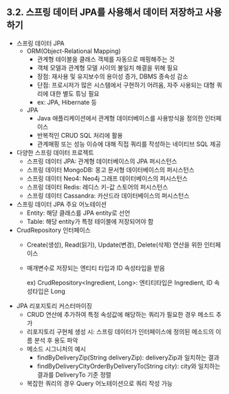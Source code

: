 ## 3.2. 스프링 데이터 JPA를 사용해서 데이터 저장하고 사용하기
* 스프링 데이터 JPA
  * ORM(Object-Relational Mapping)
    * 관계형 테이블을 클래스 객체를 자동으로 매핑해주는 것
    * 객체 모델과 관계형 모델 사이의 불일치 해결을 위해 필요
    * 장점: 재사용 및 유지보수의 용이성 증가, DBMS 종속성 감소
    * 단점: 프로시저가 많은 시스템에서 구현하기 어려움, 자주 사용되는 대형 쿼리에 대한 별도 튜닝 필요
    * ex: JPA, Hibernate 등
  * JPA
    * Java 애플리케이션에서 관계형 데이터베이스를 사용방식을 정의한 인터페이스
    * 반복적인 CRUD SQL 처리에 활용
    * 관계매핑 또는 성능 이슈에 대해 직접 쿼리를 작성하는 네이티브 SQL 제공
* 다양한 스프링 데이터 프로젝트
  * 스프링 데이터 JPA: 관계형 데이터베이스의 JPA 퍼시스턴스
  * 스프링 데이터 MongoDB: 몽고 문서형 데이터베이스의 퍼시스턴스
  * 스프링 데이터 Neo4: Neo4j 그래프 데이터베이스의 퍼시스턴스
  * 스프링 데이터 Redis: 레디스 키-값 스토어의 퍼시스턴스
  * 스프링 데이터 Cassandra: 카산드라 데이터베이스의 퍼시스턴스
* 스프링 데이터 JPA 주요 어노테이션
  * Entity: 해당 클래스를 JPA entity로 선언
  * Table: 해당 entity가 특정 테이블에 저장되어야 함
* CrudRepository 인터페이스
  * Create(생성), Read(읽기), Update(변경), Delete(삭제) 연산을 위한 인터페이스
  * 매개변수로 저장되는 엔티티 타입과 ID 속성타입을 받음
    
    ex) CrudRepository<Ingredient, Long>: 엔티티타입은 Ingredient, ID 속성타입은 Long
* JPA 리포지토리 커스터마이징
  * CRUD 연산에 추가하여 특정 속성값에 해당하는 쿼리가 필요한 경우 메소드 추가
  * 리포지토리 구현체 생성 시: 스프링 데이터가 인터페이스에 정의된 메소드의 이름 분석 후 용도 파악
  * 메소드 시그니처의 예시
    * findByDeliveryZip(String deliveryZip): deliveryZip과 일치하는 결과
    * findByDeliveryCityOrderByDeliveryTo(String city): city와 일치하는 결과를 DeliveryTo 기준 정렬
  * 복잡한 쿼리의 경우 Query 어노테이션으로 쿼리 작성 가능
        
  